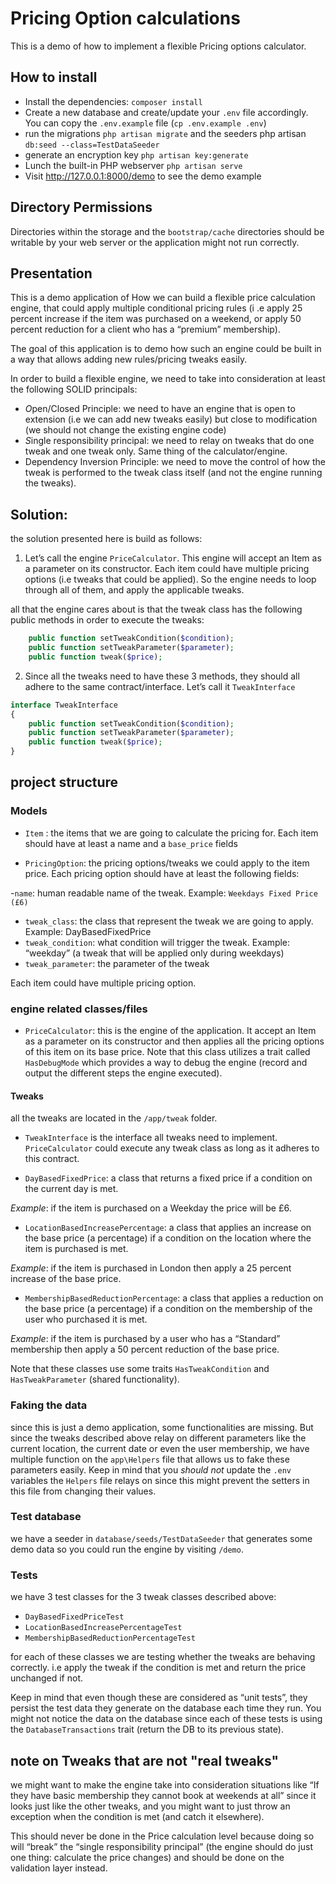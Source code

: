 # Pricing Option calculations


This is a demo of how to implement a flexible Pricing options calculator. 

## How to install

- Install the dependencies: `composer install`
- Create a new database and create/update your `.env` file accordingly. You can copy the `.env.example` file (`cp .env.example .env`) 
- run the migrations `php artisan migrate` and the seeders php artisan `db:seed --class=TestDataSeeder`
- generate an encryption key `php artisan key:generate` 
- Lunch the built-in PHP webserver `php artisan serve` 
- Visit http://127.0.0.1:8000/demo to see the demo example 

## Directory Permissions
Directories within the storage and the `bootstrap/cache` directories should be writable by your web server or the application might not run correctly.

## Presentation

This is a demo application of How we can build a flexible price calculation engine, that could apply multiple conditional pricing rules (i
.e apply 25 percent increase if the item was purchased on a weekend, or apply 50 percent reduction for a client who has a “premium” membership).

The goal of this application is to demo how such an engine could be built in a way that allows adding new rules/pricing tweaks easily.


In order to build a flexible engine, we need to take into consideration at least the following SOLID principals:
- *O*pen/Closed Principle: we need to have an engine that is open to extension (i.e we can add new tweaks easily) but close to modification (we should not change the existing engine code)
- *S*ingle responsibility principal: we need to relay on tweaks that do one tweak and one tweak only. Same thing of the calculator/engine. 
- Dependency Inversion Principle: we need to move the control of how the tweak is performed to the tweak class itself (and not the engine running the tweaks).



## Solution:
the solution presented here is build as follows:

1. Let’s call the engine `PriceCalculator`. This engine will accept an Item as a parameter on its constructor.
Each item could have multiple pricing options (i.e tweaks that could be applied). So the engine needs to loop through all of them, and apply the applicable tweaks.
 

all that the engine cares about is that the tweak class has the following public methods in order to execute the tweaks:
```php
    public function setTweakCondition($condition);
    public function setTweakParameter($parameter);
    public function tweak($price);
```

2. Since all the tweaks need to have these 3 methods, they should all adhere to the same contract/interface. Let’s call it `TweakInterface`

```php
interface TweakInterface
{
    public function setTweakCondition($condition);
    public function setTweakParameter($parameter);
    public function tweak($price);
}
```

## project structure
### Models
* `Item` : the items that we are going to calculate the pricing for. Each item should have at least a name and a `base_price` fields

* `PricingOption`: the pricing options/tweaks we could apply to the item price. Each pricing option should have at least the following fields:

-`name`: human readable name of the tweak.  Example: `Weekdays Fixed Price (£6)`
- `tweak_class`: the class that represent the tweak we are going to apply. Example: DayBasedFixedPrice
- `tweak_condition`: what condition will trigger the tweak. Example: “weekday” (a tweak that will be applied only during weekdays)
- `tweak_parameter`: the parameter of the tweak

Each item could have multiple pricing option.

### engine related classes/files
- `PriceCalculator`: this is the engine of the application. It accept an Item as a parameter on its constructor and then applies all the pricing options of this item on its base price.
Note that this class utilizes a trait called `HasDebugMode` which provides a way to debug the engine (record and output the different steps the engine executed).

#### Tweaks
all the tweaks are located in the `/app/tweak` folder.

- `TweakInterface` is the interface all tweaks need to implement. `PriceCalculator` could execute any tweak class as long as it adheres to this contract.

- `DayBasedFixedPrice`: a class that returns a fixed price if a condition on the current day is met. 

*Example*: if the item is purchased on a  Weekday the price will be £6.

- `LocationBasedIncreasePercentage`: a class that applies an increase on the base price (a percentage) if a condition on the location where the item is purchased is met. 

*Example*: if the item is purchased in London then apply a 25 percent increase of the base price.

- `MembershipBasedReductionPercentage`: a class that applies a reduction on the base price (a percentage) if a condition on the membership of the user who purchased it  is met. 

*Example*: if the item is purchased by a user who has a “Standard” membership then apply a 50 percent reduction of the base price.

Note that these classes use some traits `HasTweakCondition` and `HasTweakParameter` (shared functionality).


### Faking the data

since this is just a demo application, some functionalities are missing. But since the tweaks described above relay on different parameters like the current location, the current date or even the user membership, we have multiple function on the `app\Helpers` file that allows us to fake these parameters easily.
Keep in mind that you *should not* update the `.env` variables the `Helpers` file relays on since this might prevent the setters in this file from changing their values.

### Test database
we have a seeder in `database/seeds/TestDataSeeder` that generates some demo data so you could run the engine by visiting `/demo`.

### Tests
we have 3 test classes for the 3 tweak classes described above:
- `DayBasedFixedPriceTest`
- `LocationBasedIncreasePercentageTest`
- `MembershipBasedReductionPercentageTest`

for each of these classes we are testing whether the tweaks are behaving correctly. i.e apply the tweak if the condition is met and return the price unchanged if not.

Keep in mind that even though these are considered as “unit tests”, they persist the test data they generate on the database each time they run. You might not notice the data on the database since each of these tests is using the `DatabaseTransactions` trait (return the DB to its previous state).


## note on Tweaks that are not "real tweaks"
we might want to make the engine take into consideration situations like “If they have basic membership they cannot book at weekends at all” since it looks just like the other tweaks, and you might want to just throw an exception when the condition is met (and catch it elsewhere).

This should never be done in the Price calculation level because doing so  will “break” the “single responsibility principal” (the engine should do just one thing: calculate the price changes) and should be done on the validation layer instead.

